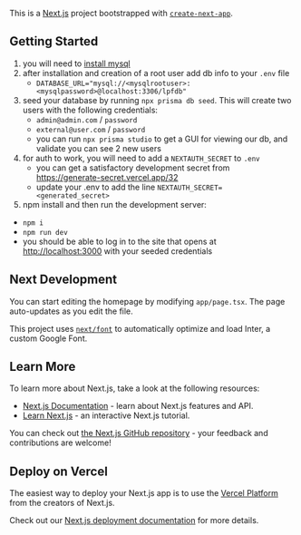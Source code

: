 This is a [Next.js](https://nextjs.org/) project bootstrapped with [`create-next-app`](https://github.com/vercel/next.js/tree/canary/packages/create-next-app).

## Getting Started

1. you will need to [install mysql](https://dev.mysql.com/downloads/mysql/)
2. after installation and creation of a root user add db info to your `.env` file
   * ```DATABASE_URL="mysql://<mysqlrootuser>:<mysqlpassword>@localhost:3306/lpfdb"```
3. seed your database by running `npx prisma db seed`. This will create two users with the following credentials:
   * `admin@admin.com` / `password`
   * `external@user.com` / `password`
   * you can run `npx prisma studio` to get a GUI for viewing our db, and validate you can see 2 new users
4. for auth to work, you will need to add a `NEXTAUTH_SECRET` to `.env`
   * you can get a satisfactory development secret from https://generate-secret.vercel.app/32
   * update your .env to add the line `NEXTAUTH_SECRET=<generated_secret>`
5. npm install and then run the development server:
  * `npm i`
  * `npm run dev`
  * you should be able to log in to the site that opens at [http://localhost:3000](http://localhost:3000) with your seeded credentials


## Next Development
You can start editing the homepage by modifying `app/page.tsx`. The page auto-updates as you edit the file.

This project uses [`next/font`](https://nextjs.org/docs/basic-features/font-optimization) to automatically optimize and load Inter, a custom Google Font.

## Learn More

To learn more about Next.js, take a look at the following resources:

- [Next.js Documentation](https://nextjs.org/docs) - learn about Next.js features and API.
- [Learn Next.js](https://nextjs.org/learn) - an interactive Next.js tutorial.

You can check out [the Next.js GitHub repository](https://github.com/vercel/next.js/) - your feedback and contributions are welcome!

## Deploy on Vercel

The easiest way to deploy your Next.js app is to use the [Vercel Platform](https://vercel.com/new?utm_medium=default-template&filter=next.js&utm_source=create-next-app&utm_campaign=create-next-app-readme) from the creators of Next.js.

Check out our [Next.js deployment documentation](https://nextjs.org/docs/deployment) for more details.
